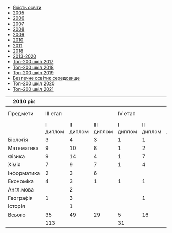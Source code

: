 - [Якість освіти](/якість-освіти/)
- [2005](/якість-освіти/2005/)
- [2006](/якість-освіти/2006/)
- [2007](/якість-освіти/2007/)
- [2008](/якість-освіти/2008/)
- [2009](/якість-освіти/2009/)
- [2010](/якість-освіти/2010/)
- [2011](/якість-освіти/2011/)
- [2018](/якість-освіти/2018/)
- [2013-2020](/якість-освіти/2013-2020/)
- [Топ-200 шкіл 2017](/якість-освіти/топ-200-шкіл-2017/)
- [Топ-200 шкіл 2018](/якість-освіти/топ-200-шкіл-2018/)
- [Топ-200 шкіл 2019](/якість-освіти/топ-200-шкіл-2019/)
- [Безпечне освітнє середовище](/якість-освіти/безпечне-освітнє-середовище/)
- [Топ-200 шкіл 2020](/якість-освіти/топ-200-шкіл-2020/)
- [Топ-200 шкіл 2021](/якість-освіти/топ-200-шкіл-2021/)

|  2010 рік   |          |           |            |          |           |            |                      |     |
| ----------- | -------- | --------- | ---------- | -------- | --------- | ---------- | -------------------- | --- |
|  Предмети   | III етап |           |            | IV етап  |           |            | Міжнародні олімпіади |     |
|             | I диплом | II диплом | III диплом | I диплом | II диплом | III диплом |      Відбір МО       | МО  |
|  Біологія   |    3     |     4     |     3      |    1     |     1     |            |                      |     |
| Математика  |    9     |    10     |     8      |    1     |     2     |     4      |          1           |     |
|   Фізика    |    9     |    14     |     4      |    1     |     7     |     1      |          2           |  1  |
|    Хімія    |    7     |     9     |     7      |    1     |     4     |     4      |          1           |  1  |
| Інформатика |    2     |     3     |     6      |          |           |     1      |                      |     |
|  Економіка  |    4     |     3     |     1      |    1     |     1     |            |                      |     |
|  Англ.мова  |          |     2     |            |          |           |            |                      |     |
|  Географія  |    1     |     3     |            |          |     1     |            |                      |     |
|   Історія   |          |     1     |            |          |           |            |                      |     |
|   Всього    |    35    |    49     |     29     |    5     |    16     |     10     |                      |     |
|             |   113    |           |            |    31    |           |            |          4           |  2  |
